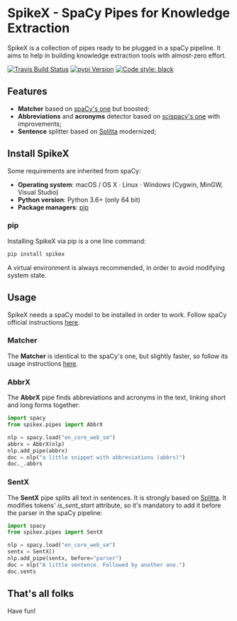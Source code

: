 # SpikeX - SpaCy Pipes for Knowledge Extraction

SpikeX is a collection of pipes ready to be plugged in a spaCy pipeline.
It aims to help in building knowledge extraction tools with almost-zero effort.

[![Travis Build Status](<https://img.shields.io/travis/erre-quadro/spikex/master.svg?style=flat-square&logo=travis-ci&logoColor=white&label=build+(3.x)>)](https://travis-ci.org/erre-quadro/spikex)
[![pypi Version](https://img.shields.io/pypi/v/spikex.svg?style=flat-square&logo=pypi&logoColor=white)](https://pypi.org/project/spikex/)
[![Code style: black](https://img.shields.io/badge/code%20style-black-000000.svg?style=flat-square)](https://github.com/ambv/black)

## Features

- **Matcher** based on [spaCy's one](https://github.com/explosion/spaCy/blob/master/spacy/matcher/matcher.pyx) but boosted;
- **Abbreviations** and **acronyms** detector based on [scispacy's one](https://github.com/allenai/scispacy/blob/master/scispacy/abbreviation.py) with improvements;
- **Sentence** splitter based on [Splitta](https://github.com/dgillick/splitta) modernized;

## Install SpikeX

Some requirements are inherited from spaCy:

- **Operating system**: macOS / OS X · Linux · Windows (Cygwin, MinGW, Visual
  Studio)
- **Python version**: Python 3.6+ (only 64 bit)
- **Package managers**: [pip](https://pypi.org/project/spikex/)

### pip

Installing SpikeX via pip is a one line command:

```bash
pip install spikex
```

A virtual environment is always recommended, in order to avoid modifying system state.

## Usage

SpikeX needs a spaCy model to be installed in order to work. Follow spaCy official instructions [here](https://spacy.io/usage/models#download).

### Matcher

The **Matcher** is identical to the spaCy's one, but slightly faster, so follow its usage instructions [here](https://spacy.io/usage/rule-based-matching#matcher).

### AbbrX

The **AbbrX** pipe finds abbreviations and acronyms in the text, linking short and long forms together:

```python
import spacy
from spikex.pipes import AbbrX

nlp = spacy.load("en_core_web_sm")
abbrx = AbbrX(nlp)
nlp.add_pipe(abbrx)
doc = nlp("a little snippet with abbreviations (abbrs)")
doc._.abbrs
```

### SentX

The **SentX** pipe splits all text in sentences. It is strongly based on [Splitta](https://github.com/dgillick/splitta). It modifies tokens' *is_sent_start* attribute, so it's mandatory to add it before the parser in the spaCy pipeline:

```python
import spacy
from spikex.pipes import SentX

nlp = spacy.load("en_core_web_sm")
sentx = SentX()
nlp.add_pipe(sentx, before="parser")
doc = nlp("A little sentence. Followed by another one.")
doc.sents
```

## That's all folks
Have fun!